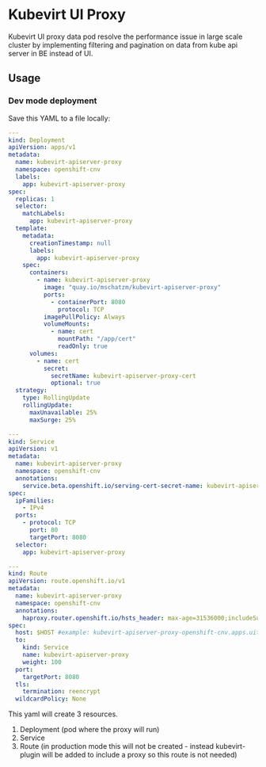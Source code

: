 # Kubevirt UI Proxy

Kubevirt UI proxy data pod resolve the performance issue in large scale cluster by implementing filtering and pagination on data from kube api server in BE instead of UI.

## Usage

### Dev mode deployment

Save this YAML to a file locally:

```yaml
---
kind: Deployment
apiVersion: apps/v1
metadata:
  name: kubevirt-apiserver-proxy
  namespace: openshift-cnv
  labels:
    app: kubevirt-apiserver-proxy
spec:
  replicas: 1
  selector:
    matchLabels:
      app: kubevirt-apiserver-proxy
  template:
    metadata:
      creationTimestamp: null
      labels:
        app: kubevirt-apiserver-proxy
    spec:
      containers:
        - name: kubevirt-apiserver-proxy
          image: "quay.io/mschatzm/kubevirt-apiserver-proxy"
          ports:
            - containerPort: 8080
              protocol: TCP
          imagePullPolicy: Always
          volumeMounts:
            - name: cert
              mountPath: "/app/cert"
              readOnly: true
      volumes:
        - name: cert
          secret:
            secretName: kubevirt-apiserver-proxy-cert
            optional: true
  strategy:
    type: RollingUpdate
    rollingUpdate:
      maxUnavailable: 25%
      maxSurge: 25%

---
kind: Service
apiVersion: v1
metadata:
  name: kubevirt-apiserver-proxy
  namespace: openshift-cnv
  annotations:
    service.beta.openshift.io/serving-cert-secret-name: kubevirt-apiserver-proxy-cert
spec:
  ipFamilies:
    - IPv4
  ports:
    - protocol: TCP
      port: 80
      targetPort: 8080
  selector:
    app: kubevirt-apiserver-proxy

---
kind: Route
apiVersion: route.openshift.io/v1
metadata:
  name: kubevirt-apiserver-proxy
  namespace: openshift-cnv
  annotations:
    haproxy.router.openshift.io/hsts_header: max-age=31536000;includeSubDomains;preload
spec:
  host: $HOST #example: kubevirt-apiserver-proxy-openshift-cnv.apps.uit-413-0602.rhos-psi.cnv-qe.rhood.us
  to:
    kind: Service
    name: kubevirt-apiserver-proxy
    weight: 100
  port:
    targetPort: 8080
  tls:
    termination: reencrypt
  wildcardPolicy: None
```

This yaml will create 3 resources.

1. Deployment (pod where the proxy will run)
2. Service
3. Route (in production mode this will not be created - instead kubevirt-plugin will be added to include a proxy so this route is not needed)

